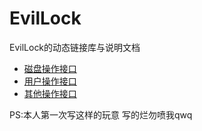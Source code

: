 # EvilLock
EvilLock的动态链接库与说明文档
- [磁盘操作接口](https://github.com/YunChenqwq/EvilLockDLL/blob/main/1.md)
- [用户操作接口](https://github.com/YunChenqwq/EvilLockDLL/blob/main/2.md)
- [其他操作接口](https://github.com/YunChenqwq/EvilLockDLL/blob/main/3.md)

PS:本人第一次写这样的玩意 写的烂勿喷我qwq
